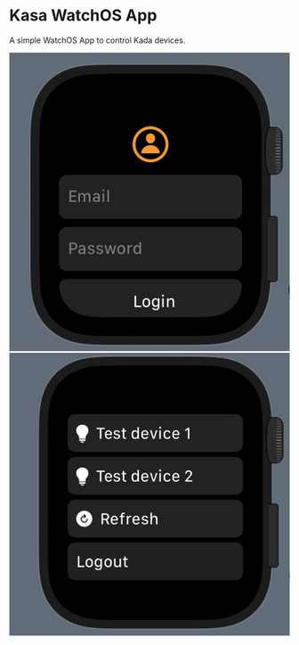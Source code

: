# Kasa WatchOS App

A simple WatchOS App to control Kada devices.

![Logging](log.png)
![list](devices.png)